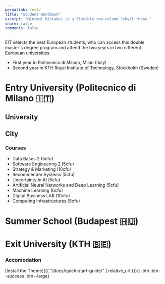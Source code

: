 ```yaml
---
permalink: /eit/
title: "Student Handbook"
excerpt: "Minimal Mistakes is a flexible two-column Jekyll theme."
share: false
comments: false
---
```


EIT selects the best European students, who can access this double master's degree program and attend the two years in two different European universities:
- First year in Politecnico di Milano, Milan (Italy)
- Second year in KTH Royal Institute of Technology, Stockholm (Sweden)

# Entry University (Politecnico di Milano 🇮🇹)

## University

## City

### Courses
* Data Bases 2 (5cfu)
* Software Engineering 2 (5cfu)
* Strategy & Marketing (10cfu)
* Recommender Systems (5cfu)
* Uncertainty in AI (5cfu)
* Artificial Neural Networks and Deep Learning (5cfu)
* Machine Learning (6cfu)
* Digital Business LAB (10cfu)
* Computing Infrastructures (5cfu)

# Summer School (Budapest 🇭🇺)


# Exit University (KTH 🇸🇪)

### Accomodation


[Install the Theme]({{ "/docs/quick-start-guide/" | relative_url }}){: .btn .btn--success .btn--large}